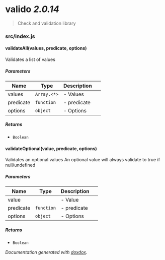 # valido *2.0.14*

> Check and validation library


### src/index.js


#### validateAll(values, predicate, options) 

Validates a list of values




##### Parameters

| Name | Type | Description |  |
| ---- | ---- | ----------- | -------- |
| values | `Array.<*>`  | - Values | &nbsp; |
| predicate | `function`  | - predicate | &nbsp; |
| options | `object`  | - Options | &nbsp; |




##### Returns


- `Boolean`  



#### validateOptional(value, predicate, options) 

Validates an optional values
An optional value will always validate to true if null/undefined




##### Parameters

| Name | Type | Description |  |
| ---- | ---- | ----------- | -------- |
| value |  | - Value | &nbsp; |
| predicate | `function`  | - predicate | &nbsp; |
| options | `object`  | - Options | &nbsp; |




##### Returns


- `Boolean`  




*Documentation generated with [doxdox](https://github.com/neogeek/doxdox).*
